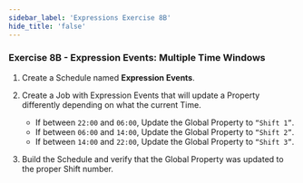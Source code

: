 ```yaml
---
sidebar_label: 'Expressions Exercise 8B'
hide_title: 'false'
---
```


<head>
  <meta name="robots" content="noindex, nofollow" />
</head>

### Exercise 8B - Expression Events: Multiple Time Windows

1.	Create a Schedule named **Expression Events**.
2.	Create a Job with Expression Events that will update a Property differently depending on what the current Time.

	* If between ```22:00``` and ```06:00```, Update the Global Property to ```“Shift 1”```.
	* If between ```06:00``` and ```14:00```, Update the Global Property to ```“Shift 2”```.
	* If between ```14:00``` and ```22:00```, Update the Global Property to ```“Shift 3”```.

3.	Build the Schedule and verify that the Global Property was updated to the proper Shift number.